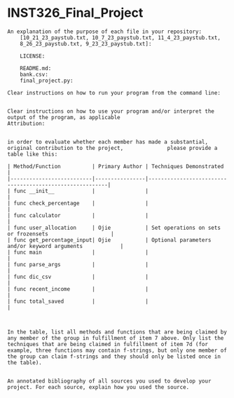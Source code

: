 # INST326_Final_Project

    An explanation of the purpose of each file in your repository:
        [10_21_23_paystub.txt, 10_7_23_paystub.txt, 11_4_23_paystub.txt,
        8_26_23_paystub.txt, 9_23_23_paystub.txt]: 

        LICENSE:

        README.md:
        bank.csv:
        final_project.py:
    
    Clear instructions on how to run your program from the command line:
    
    
    Clear instructions on how to use your program and/or interpret the output of the program, as applicable
    Attribution: 
    
    
    in order to evaluate whether each member has made a substantial, original contribution to the project,              please provide a table like this:

    | Method/Function          | Primary Author | Techniques Demonstrated                                 |
    |--------------------------|----------------|---------------------------------------------------------|
    | func __init__            |                |                                                         |
    | func check_percentage    |                |                                                         |
    | func calculator          |                |                                                         |
    | func user_allocation     | Ojie           | Set operations on sets or frozensets                    |
    | func get_percentage_input| Ojie           | Optional parameters and/or keyword arguments            |
    | func main                |                |                                                         |
    | func parse_args          |                |                                                         |
    | func dic_csv             |                |                                                         |
    | func recent_income       |                |                                                         |
    | func total_saved         |                |                                                         |



    In the table, list all methods and functions that are being claimed by any member of the group in fulfillment of item 7 above. Only list the techniques that are being claimed in fulfillment of item 7d (for example, three functions may contain f-strings, but only one member of the group can claim f-strings and they should only be listed once in the table).

    
    An annotated bibliography of all sources you used to develop your project. For each source, explain how you used the source.
